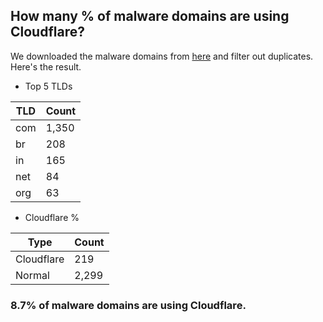 ## How many % of malware domains are using Cloudflare?


We downloaded the malware domains from [here](https://urlhaus.abuse.ch) and filter out duplicates.
Here's the result.


[//]: # (start replacement)


- Top 5 TLDs

| TLD | Count |
| --- | --- |
| com | 1,350 |
| br | 208 |
| in | 165 |
| net | 84 |
| org | 63 |


- Cloudflare %

| Type | Count |
| --- | --- |
| Cloudflare | 219 |
| Normal | 2,299 |


### 8.7% of malware domains are using Cloudflare.